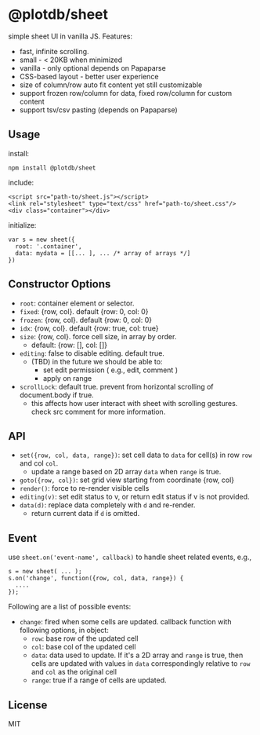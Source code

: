 # @plotdb/sheet

simple sheet UI in vanilla JS. Features:

 - fast, infinite scrolling.
 - small - < 20KB when minimized
 - vanilla - only optional depends on Papaparse
 - CSS-based layout - better user experience
 - size of column/row auto fit content yet still customizable
 - support frozen row/column for data, fixed row/column for custom content
 - support tsv/csv pasting (depends on Papaparse)


## Usage

install:

    npm install @plotdb/sheet


include:

    <script src="path-to/sheet.js"></script>
    <link rel="stylesheet" type="text/css" href="path-to/sheet.css"/>
    <div class="container"></div>


initialize:

    var s = new sheet({
      root: '.container',
      data: mydata = [[... ], ... /* array of arrays */]
    })


## Constructor Options

 - `root`: container element or selector.
 - `fixed`: {row, col}. default {row: 0, col: 0}
 - `frozen`: {row, col}. default {row: 0, col: 0}
 - `idx`: {row, col}. default {row: true, col: true}
 - `size`: {row, col}. force cell size, in array by order.
   - default: {row: [], col: []}
 - `editing`: false to disable editing. default true.
   - (TBD) in the future we should be able to:
     - set edit permission ( e.g., edit, comment )
     - apply on range
 - `scrollLock`: default true. prevent from horizontal scrolling of document.body if true.
   - this affects how user interact with sheet with scrolling gestures. check src comment for more information.


## API

 - `set({row, col, data, range})`: set cell data to `data` for cell(s) in row `row` and col `col`.
   - update a range based on 2D array `data` when `range` is true.
 - `goto({row, col})`: set grid view starting from coordinate {row, col}
 - `render()`: force to re-render visible cells
 - `editing(v)`: set edit status to v, or return edit status if v is not provided.
 - `data(d)`: replace data completely with `d` and re-render.
   - return current data if `d` is omitted.


## Event

use `sheet.on('event-name', callback)` to handle sheet related events, e.g.,

    s = new sheet( ... );
    s.on('change', function({row, col, data, range}) {
      ....
    });


Following are a list of possible events:

 - `change`: fired when some cells are updated. callback function with following options, in object:
   - `row`: base row of the updated cell
   - `col`: base col of the updated cell
   - `data`: data used to update. If it's a 2D array and `range` is true, then cells are updated with values in `data` correspondingly relative to `row` and `col` as the original cell
   - `range`: true if a range of cells are updated.


## License

MIT
